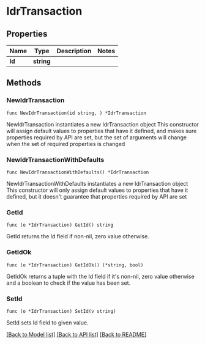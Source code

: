 # IdrTransaction

## Properties

Name | Type | Description | Notes
------------ | ------------- | ------------- | -------------
**Id** | **string** |  | 

## Methods

### NewIdrTransaction

`func NewIdrTransaction(id string, ) *IdrTransaction`

NewIdrTransaction instantiates a new IdrTransaction object
This constructor will assign default values to properties that have it defined,
and makes sure properties required by API are set, but the set of arguments
will change when the set of required properties is changed

### NewIdrTransactionWithDefaults

`func NewIdrTransactionWithDefaults() *IdrTransaction`

NewIdrTransactionWithDefaults instantiates a new IdrTransaction object
This constructor will only assign default values to properties that have it defined,
but it doesn't guarantee that properties required by API are set

### GetId

`func (o *IdrTransaction) GetId() string`

GetId returns the Id field if non-nil, zero value otherwise.

### GetIdOk

`func (o *IdrTransaction) GetIdOk() (*string, bool)`

GetIdOk returns a tuple with the Id field if it's non-nil, zero value otherwise
and a boolean to check if the value has been set.

### SetId

`func (o *IdrTransaction) SetId(v string)`

SetId sets Id field to given value.



[[Back to Model list]](../README.md#documentation-for-models) [[Back to API list]](../README.md#documentation-for-api-endpoints) [[Back to README]](../README.md)


